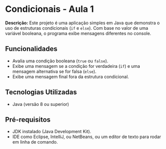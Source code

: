 # Condicionais - Aula 1

**Descrição:** Este projeto é uma aplicação simples em Java que demonstra o uso de estruturas condicionais (`if` e `else`). Com base no valor de uma variável booleana, o programa exibe mensagens diferentes no console.

## Funcionalidades

- Avalia uma condição booleana (`true` ou `false`).
- Exibe uma mensagem se a condição for verdadeira (`if`) e uma mensagem alternativa se for falsa (`else`).
- Exibe uma mensagem final fora da estrutura condicional.

## Tecnologias Utilizadas

- Java (versão 8 ou superior)

## Pré-requisitos

- JDK instalado (Java Development Kit).
- IDE como Eclipse, IntelliJ, ou NetBeans, ou um editor de texto para rodar em linha de comando.
